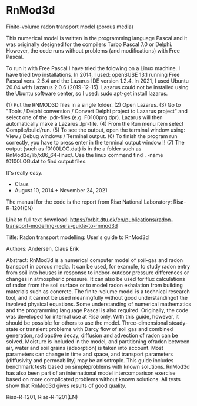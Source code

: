 RnMod3d
=======

Finite-volume radon transport model (porous media)

This numerical model is written in the programming language Pascal and it was originally designed for
the compilers Turbo Pascal 7.0 or Delphi. However, the code runs without problems (and modifications) with Free Pascal. 

To run it with Free Pascal I have tried the folowing on a Linux machine. I have tried two installations. In 2014, I used: openSUSE 13.1 running Free Pascal vers. 2.6.4 and the Lazarus IDE version 1.2.4. In 2021, I used Ubuntu 20.04 with Lazarus 2.0.6 (2019-12-15). Lazarus could not be installed using the Ubuntu software center, so I used: 
sudo apt-get install lazarus.  


(1) Put the RNMOD3D files in a single folder. (2) Open Lazarus. (3) Go to "Tools / Delphi conversion / Convert Delphi project to Lazarus project" and select one of the .pdr-files (e.g. F0100prg.dpr). Lazarus will then automatically make a Lazarus .lpr-file. (4) From the Run menu item select Compile/build/run. (5) To see the output, open the terminal window using: View / Debug windows / Terminal output. (6) To finish the program run correctly, you have to press enter in the terminal output window !! (7) The output (such as f0100LOG.dat) is in the a folder such as RnMod3d/lib/x86_64-linux/. Use the linux command
find . -name f0100LOG.dat to find output files.

It's really easy.

- Claus
- August 10, 2014 + November 24, 2021


The manual for the code is the report from Risø National Laboratory: Risø-R-1201(EN)

Link to full text download: https://orbit.dtu.dk/en/publications/radon-transport-modelling-users-guide-to-rnmod3d

Title:
    Radon transport modelling: User's guide to RnMod3d

Authors:
    Andersen, Claus Erik

Abstract:
    RnMod3d is a numerical computer model of soil-gas and radon transport in porous media. It can be used, for example, to study radon entry from soil into houses in response to indoor-outdoor pressure differences or changes in atmospheric pressure. It can also be used for flux calculations of radon from the soil surface or to model radon exhalation from building materials such as concrete. The finite-volume model is a technical research tool, and it cannot be used meaningfully without good understandingof the involved physical equations. Some understanding of numerical mathematics and the programming language Pascal is also required. Originally, the code was developed for internal use at Risø only. With this guide, however, it should be possible for others to use the model. Three-dimensional steady-state or transient problems with Darcy flow of soil gas and combined generation, radioactive decay, diffusion and advection of radon can be solved. Moisture is included in the model, and partitioning ofradon between air, water and soil grains (adsorption) is taken into account. Most parameters can change in time and space, and transport parameters (diffusivity and permeability) may be anisotropic. This guide includes benchmark tests based on simpleproblems with known solutions. RnMod3d has also been part of an international model intercomparison exercise based on more complicated problems without known solutions. All tests show that RnMod3d gives results of good quality.

Risø-R-1201, Risø-R-1201(EN)

